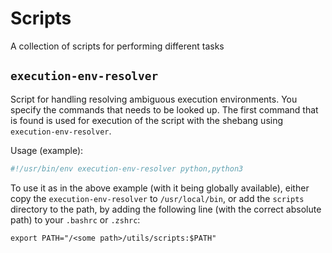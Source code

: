 # Scripts

A collection of scripts for performing different tasks


## `execution-env-resolver`

Script for handling resolving ambiguous execution environments. You specify the commands that needs to be looked up. The first command that is found is used for execution of the script with the shebang using `execution-env-resolver`.

Usage (example):
```sh
#!/usr/bin/env execution-env-resolver python,python3
```

To use it as in the above example (with it being globally available), either copy the `execution-env-resolver` to `/usr/local/bin`, or add the `scripts` directory to the path, by adding the following line (with the correct absolute path) to your `.bashrc` or `.zshrc`: 

```
export PATH="/<some path>/utils/scripts:$PATH"
```